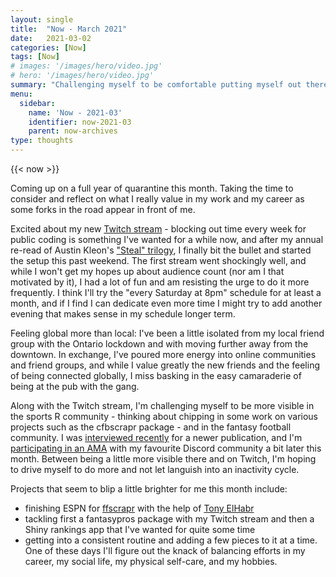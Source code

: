 ```yaml
---
layout: single
title:  "Now - March 2021"
date:   2021-03-02
categories: [Now]
tags: [Now]
# images: '/images/hero/video.jpg'
# hero: '/images/hero/video.jpg'
summary: "Challenging myself to be comfortable putting myself out there."
menu:
  sidebar:
    name: 'Now - 2021-03'
    identifier: now-2021-03
    parent: now-archives
type: thoughts
---
```


{{< now >}}

Coming up on a full year of quarantine this month. Taking the time to consider and reflect on what I really value in my work and my career as some forks in the road appear in front of me.

Excited about my new [Twitch stream](https://twitch.tv/tanho_) - blocking out time every week for public coding is something I've wanted for a while now, and after my annual re-read of Austin Kleon's ["Steal" trilogy](https://austinkleon.com/steal-audiobook-trilogy/), I finally bit the bullet and started the setup this past weekend. The first stream went shockingly well, and while I won't get my hopes up about audience count (nor am I that motivated by it), I had a lot of fun and am resisting the urge to do it more frequently. I think I'll try the "every Saturday at 8pm" schedule for at least a month, and if I find I can dedicate even more time I might try to add another evening that makes sense in my schedule longer term.

Feeling global more than local: I've been a little isolated from my local friend group with the Ontario lockdown and with moving further away from the downtown. In exchange, I've poured more energy into online communities and friend groups, and while I value greatly the new friends and the feeling of being connected globally, I miss basking in the easy camaraderie of being at the pub with the gang.

Along with the Twitch stream, I'm challenging myself to be more visible in the sports R community - thinking about chipping in some work on various projects such as the cfbscrapr package - and in the fantasy football community. I was [interviewed recently](https://hammercast.com/f/talking-fantasy-%7C-w-tan-ho) for a newer publication, and I'm [participating in an AMA](https://twitter.com/dynasty_discord/status/1365372984584724481?s=20) with my favourite Discord community a bit later this month. Between being a little more visible there and on Twitch, I'm hoping to drive myself to do more and not let languish into an inactivity cycle.

Projects that seem to blip a little brighter for me this month include:

- finishing ESPN for [ffscrapr](https://ffscrapr.dynastyprocess.com) with the help of [Tony ElHabr](https://twitter.com/tonyelhabr)
- tackling first a fantasypros package with my Twitch stream and then a Shiny rankings app that I've wanted for quite some time
- getting into a consistent routine and adding a few pieces to it at a time. One of these days I'll figure out the knack of balancing efforts in my career, my social life, my physical self-care, and my hobbies.
